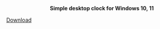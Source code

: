 <div align=center><b>Simple desktop clock for Windows 10, 11</b><br></div>

[Download](https://github.com/markovuser/Clock-on-Desktop/releases/latest/download/Clock.on.Desktop.setup.exe)
